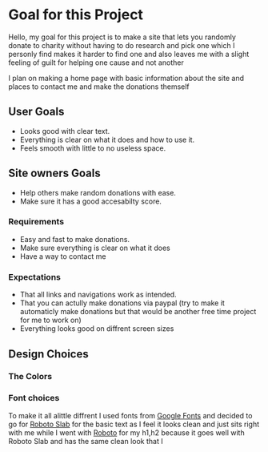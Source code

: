 
# Goal for this Project
Hello, my goal for this project is to make a site that lets you randomly donate to charity without having to do research and pick one which I personly find makes it harder to find one and also leaves me with a slight feeling of guilt for helping one cause and not another

I plan on making a home page with basic information about the site and places to contact me and make the donations themself


## User Goals
* Looks good with clear text.
* Everything is clear on what it does and how to use it.
* Feels smooth with little to no useless space.
## Site owners Goals
* Help others make random donations with ease.
* Make sure it has a good accesabilty score.
### Requirements
* Easy and fast to make donations.
* Make sure everything is clear on what it does
* Have a way to contact me
### Expectations
* That all links and navigations work as intended.
* That you can actully make donations via paypal (try to make it automaticly make donations but that would be another free time project for me to work on)
* Everything looks good on diffrent screen sizes

## Design Choices

### The Colors

### Font choices
To make it all alittle diffrent I used fonts from [Google Fonts](https://fonts.google.com/ "Google Fonts") and decided to go for [Roboto Slab](https://fonts.google.com/specimen/Roboto+Slab?query=rob "Roboto Slab font") for the basic text as I feel it looks clean and just sits right with me while I went with [Roboto](https://fonts.google.com/specimen/Roboto "Roboto font") for my h1,h2 because it goes well with Roboto Slab and has the same clean look that I


